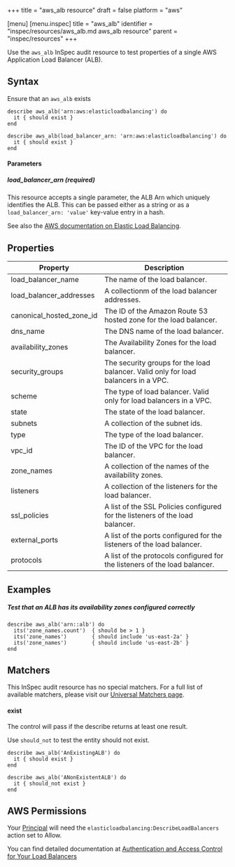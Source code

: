 +++
title = "aws_alb resource"
draft = false
platform = "aws"

[menu]
  [menu.inspec]
    title = "aws_alb"
    identifier = "inspec/resources/aws_alb.md aws_alb resource"
    parent = "inspec/resources"
+++


Use the `aws_alb` InSpec audit resource to test properties of a single AWS Application Load Balancer (ALB).

## Syntax

Ensure that an `aws_alb` exists

    describe aws_alb('arn:aws:elasticloadbalancing') do
      it { should exist }
    end

    describe aws_alb(load_balancer_arn: 'arn:aws:elasticloadbalancing') do
      it { should exist }
    end
    
#### Parameters

##### load\_balancer\_arn _(required)_

This resource accepts a single parameter, the ALB Arn which uniquely identifies the ALB. 
This can be passed either as a string or as a `load_balancer_arn: 'value'` key-value entry in a hash.

See also the [AWS documentation on Elastic Load Balancing](https://docs.aws.amazon.com/elasticloadbalancing/latest/APIReference).

## Properties

|Property                    | Description|
| ---                        | --- |
|load\_balancer\_name        | The name of the load balancer. |
|load\_balancer\_addresses   | A collectionm of the load balancer addresses. |
|canonical\_hosted\_zone\_id | The ID of the Amazon Route 53 hosted zone for the load balancer. |
|dns\_name                   | The DNS name of the load balancer. |
|availability\_zones         | The Availability Zones for the load balancer. |
|security\_groups            | The security groups for the load balancer. Valid only for load balancers in a VPC. |
|scheme                      | The type of load balancer. Valid only for load balancers in a VPC. |
|state                       | The state of the load balancer. |
|subnets                     | A collection of the subnet ids. |
|type                        | The type of the load balancer. |
|vpc\_id                     | The ID of the VPC for the load balancer. |
|zone\_names                 | A collection of the names of the availability zones. |
|listeners                   | A collection of the listeners for the load balancer. |
|ssl_policies                | A list of the SSL Policies configured for the listeners of the load balancer. |
|external_ports              | A list of the ports configured for the listeners of the load balancer. |
|protocols                   | A list of the protocols configured for the listeners of the load balancer. |

## Examples

##### Test that an ALB has its availability zones configured correctly
    describe aws_alb('arn::alb') do
      its('zone_names.count')  { should be > 1 }
      its('zone_names')        { should include 'us-east-2a' }
      its('zone_names')        { should include 'us-east-2b' }
    end

## Matchers

This InSpec audit resource has no special matchers. For a full list of available matchers, please visit our [Universal Matchers page](https://www.inspec.io/docs/reference/matchers/).

#### exist

The control will pass if the describe returns at least one result.

Use `should_not` to test the entity should not exist.

    describe aws_alb('AnExistingALB') do
      it { should exist }
    end

    describe aws_alb('ANonExistentALB') do
      it { should_not exist }
    end

## AWS Permissions

Your [Principal](https://docs.aws.amazon.com/IAM/latest/UserGuide/intro-structure.html#intro-structure-principal) will need the `elasticloadbalancing:DescribeLoadBalancers` action set to Allow.

You can find detailed documentation at [Authentication and Access Control for Your Load Balancers](https://docs.aws.amazon.com/elasticloadbalancing/latest/userguide/load-balancer-authentication-access-control.html)
